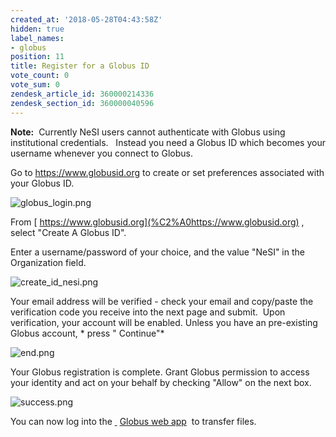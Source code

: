 ```yaml
---
created_at: '2018-05-28T04:43:58Z'
hidden: true
label_names:
- globus
position: 11
title: Register for a Globus ID
vote_count: 0
vote_sum: 0
zendesk_article_id: 360000214336
zendesk_section_id: 360000040596
---
```


**Note:**  Currently NeSI users cannot authenticate with Globus using
institutional credentials.   Instead you need a Globus ID which becomes
your username whenever you connect to Globus.  

Go to
<a href="https://www.globusid.org/" class="external-link">https://www.globusid.org</a>
to create or set preferences associated with your Globus ID.

![globus\_login.png](../../includes/images/globus_login.png)

From [ https://www.globusid.org](%C2%A0https://www.globusid.org) ,
select "Create A Globus ID".

Enter a username/password of your choice, and the value "NeSI" in the
Organization field.

![create\_id\_nesi.png](../../includes/images/create_id_nesi.png) 

Your email address will be verified - check your email and copy/paste
the verification code you receive into the next page and submit.  Upon
verification, your account will be enabled. Unless you have an
pre-existing Globus account, * press "<span class="wysiwyg-color-blue">
Continue"</span>*

![end.png](../../includes/images/end.png)

Your Globus registration is complete. Grant Globus permission to access
your identity and act on your behalf by checking "Allow" on the next
box.

![success.png](../../includes/images/success.png)

You can now log into the
<a href="https://www.globus.org/" class="external-link"> </a>
<a href="https://www.globus.org/app/transfer" class="external-link">Globus web app</a>
 to transfer files.

